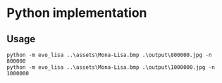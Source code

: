 # Python implementation

## Usage

```text
python -m evo_lisa ..\assets\Mona-Lisa.bmp .\output\800000.jpg -n 800000
python -m evo_lisa ..\assets\Mona-Lisa.bmp .\output\1000000.jpg -n 1000000
```
